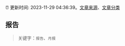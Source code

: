 :alarm_clock: 更新时间: 2023-11-29 04:36:39。[文章来源](/README.md)、[文章分类](/TAGS.md)

## 报告


> 关键字：`报告`、`月报`



